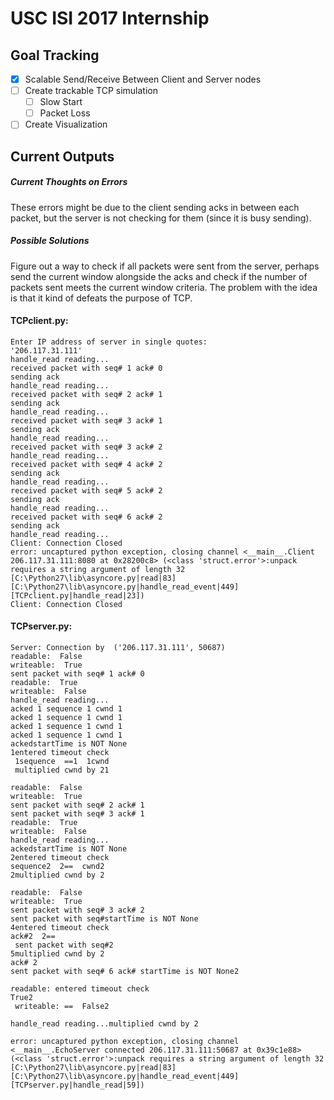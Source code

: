 # USC ISI 2017 Internship

## Goal Tracking
- [x] Scalable Send/Receive Between Client and Server nodes
- [ ] Create trackable TCP simulation
  - [ ] Slow Start
  - [ ] Packet Loss
- [ ] Create Visualization

## Current Outputs

##### Current Thoughts on Errors
These errors might be due to the client sending acks in between each packet, but the server is not checking for them (since it is busy sending).

##### Possible Solutions
Figure out a way to check if all packets were sent from the server, perhaps send the current window alongside the acks and check if the number of packets sent meets the current window criteria. The problem with the idea is that it kind of defeats the purpose of TCP.

#### TCPclient.py:
```
Enter IP address of server in single quotes:
'206.117.31.111'
handle_read reading...
received packet with seq# 1 ack# 0
sending ack
handle_read reading...
received packet with seq# 2 ack# 1
sending ack
handle_read reading...
received packet with seq# 3 ack# 1
sending ack
handle_read reading...
received packet with seq# 3 ack# 2
handle_read reading...
received packet with seq# 4 ack# 2
sending ack
handle_read reading...
received packet with seq# 5 ack# 2
sending ack
handle_read reading...
received packet with seq# 6 ack# 2
sending ack
handle_read reading...
Client: Connection Closed
error: uncaptured python exception, closing channel <__main__.Client 206.117.31.111:8080 at 0x28200c8> (<class 'struct.error'>:unpack requires a string argument of length 32 [C:\Python27\lib\asyncore.py|read|83] [C:\Python27\lib\asyncore.py|handle_read_event|449] [TCPclient.py|handle_read|23])
Client: Connection Closed
```

#### TCPserver.py:
```
Server: Connection by  ('206.117.31.111', 50687)
readable:  False
writeable:  True
sent packet with seq# 1 ack# 0
readable:  True
writeable:  False
handle_read reading...
acked 1 sequence 1 cwnd 1
acked 1 sequence 1 cwnd 1
acked 1 sequence 1 cwnd 1
acked 1 sequence 1 cwnd 1
ackedstartTime is NOT None
1entered timeout check
 1sequence  ==1  1cwnd
 multiplied cwnd by 21

readable:  False
writeable:  True
sent packet with seq# 2 ack# 1
sent packet with seq# 3 ack# 1
readable:  True
writeable:  False
handle_read reading...
ackedstartTime is NOT None
2entered timeout check
sequence2  2==  cwnd2
2multiplied cwnd by 2

readable:  False
writeable:  True
sent packet with seq# 3 ack# 2
sent packet with seq#startTime is NOT None
4entered timeout check
ack#2  2==
 sent packet with seq#2
5multiplied cwnd by 2
ack# 2
sent packet with seq# 6 ack# startTime is NOT None2

readable: entered timeout check
True2
 writeable: ==  False2

handle_read reading...multiplied cwnd by 2

error: uncaptured python exception, closing channel <__main__.EchoServer connected 206.117.31.111:50687 at 0x39c1e88> (<class 'struct.error'>:unpack requires a string argument of length 32 [C:\Python27\lib\asyncore.py|read|83] [C:\Python27\lib\asyncore.py|handle_read_event|449] [TCPserver.py|handle_read|59])
```
